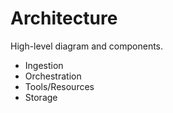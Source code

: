 # Architecture

High-level diagram and components.

- Ingestion
- Orchestration
- Tools/Resources
- Storage